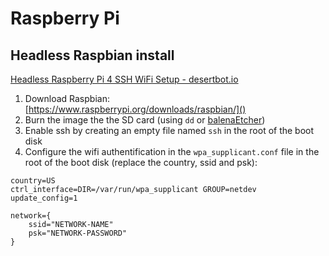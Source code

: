 # Raspberry Pi

## Headless Raspbian install

[Headless Raspberry Pi 4 SSH WiFi Setup - desertbot.io](https://desertbot.io/blog/headless-raspberry-pi-4-ssh-wifi-setup/)

1. Download Raspbian: [https://www.raspberrypi.org/downloads/raspbian/]()
2. Burn the image the the SD card (using `dd` or [balenaEtcher](https://www.balena.io/etcher/))
3. Enable ssh by creating an empty file named `ssh` in the root of the boot disk
4. Configure the wifi authentification in the `wpa_supplicant.conf` file in the root of the boot disk (replace the country, ssid and psk):

```
country=US
ctrl_interface=DIR=/var/run/wpa_supplicant GROUP=netdev
update_config=1

network={
    ssid="NETWORK-NAME"
    psk="NETWORK-PASSWORD"
}
```
